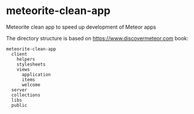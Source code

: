 meteorite-clean-app
===================

Meteorite clean app to speed up development of Meteor apps

The directory structure is based on https://www.discovermeteor.com book:

    meteorite-clean-app
      client
        helpers
        stylesheets
        views
          application
          items
          welcome
      server
      collections
      libs
      public

